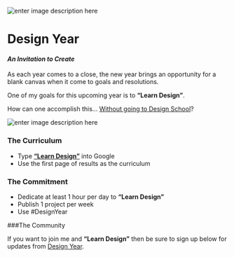 ![enter image description here](https://cdn-images-1.medium.com/max/2000/1*nYJCEmrr0C233RL8FFWFFg.jpeg)

# Design Year

#### *An Invitation to Create*

As each year comes to a close, the new year brings an opportunity for a blank canvas when it come to goals and resolutions.

One of my goals for this upcoming year is to **“Learn Design”**.

How can one accomplish this… [Without going to Design School](http://www.karenx.com/blog/how-to-become-a-designer-without-going-to-design-school/)?

![enter image description here](https://cdn-images-1.medium.com/max/800/1*Oz1xLeaT2gZqzrqU2lxIXA.png)

### The Curriculum

 - Type **[“Learn Design”](https://www.google.com/webhp?sourceid=chrome-instant&ion=1&espv=2&ie=UTF-8#q=learn%20design)** into Google
 - Use the first page of results as the curriculum

### The Commitment

 - Dedicate at least 1 hour per day to **“Learn Design”**
 - Publish 1 project per week
 - Use #DesignYear

###The Community

If you want to join me and **“Learn Design”** then be sure to sign up below for updates from [Design Year](http://designyear.com/).
